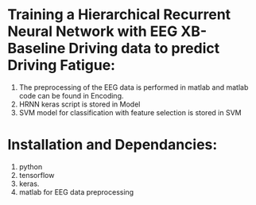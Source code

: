 # Training a Hierarchical Recurrent Neural Network with EEG XB-Baseline Driving data to predict Driving Fatigue:

1. The preprocessing of the EEG data is performed in matlab and matlab code can be found in Encoding. 
2. HRNN keras script is stored in Model 
3. SVM model for classification with feature selection is stored in SVM 

# Installation and Dependancies:

1. python
2. tensorflow
3. keras. 
4. matlab for EEG data preprocessing 
